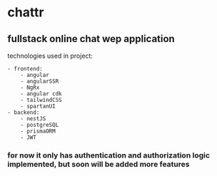 # chattr

## fullstack online chat wep application 

technologies used in project:

	- frontend:
		- angular
		- angularSSR
		- NgRx
		- angular cdk
		- tailwindCSS
		- spartanUI
	- backend:
		- nestJS
		- postgreSQL
		- prismaORM
		- JWT

### for now it only has authentication and authorization logic implemented, but soon will be added more features 
